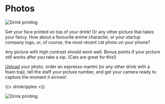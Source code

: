 # Photos

![Drink printing](images/ripples.jpeg)

Get your face printed on top of your drink!  Or any other picture that
takes your fancy.  How about a favourite anime character, or your
startup company logo, or, of course, the most recent cat photo on your
phone?

Any picture with high contrast should work well.  Bonus points if your
picture still works after you take a sip.  (Cats are great for this!)

[Upload](#drinkripples) your photo, order an espresso martini (or any
other drink with a foam top), tell the staff your picture number, and
get your camera ready to capture the moment it arrives!

{{< drinkripples >}}

![Drink printing](images/ripples2.jpeg)

